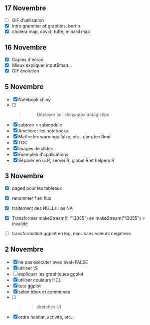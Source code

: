 ## 17 Novembre
- [ ] GIF d'utilisation
- [x] intro grammar of graphics, bertin
- [x] cholera map, covid, tufte, minard map

## 16 Novembre
- [x] Copies d'écran
- [x] Mieux expliquer input$map...
- [x] GIF évolution

## 5 Novembre
- [x] Notebook shiny
- [ ] >> Déployer sur shinyapps datagistips
- [x] subtree > submodule
- [x] Améliorer les notebooks
- [x] Mettre les warnings false, etc.. dans les Rmd
- [x] TOC
- [x] Images de slides
- [x] Exemples d'applications
- [x] Séparer en ui.R, server.R, global.R et helpers.R

## 3 Novembre
- [x] paged pour les tableaux
- [x] renommer f en flux
- [x] traitement des NULLs : as NA
- [x] Transformer makeStream(f, "13055") en makeStream("13055") > invalidé
- [ ] transformation ggplot en log, mais sans valeurs négatives


## 2 Novembre
- [x] ne pas exécuter avec eval=FALSE
- [x] utiliser \\S
- [ ] expliquer les graphiques ggplot
- [x] utiliser couleurs HCL
- [x] tuto ggplot
- [x] selon bbox et communes
- [ ] >> sketches UI
- [x] ordre habitat, activité, etc...